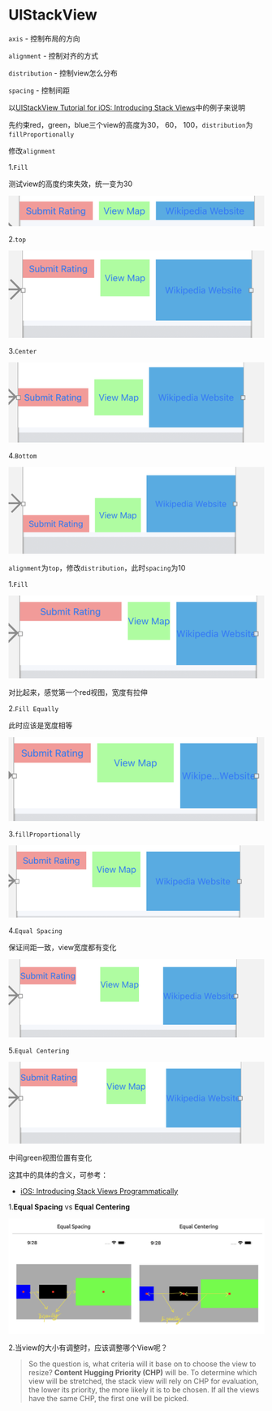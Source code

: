 # UIStackView

`axis` - 控制布局的方向

`alignment` - 控制对齐的方式

`distribution` - 控制view怎么分布

`spacing` - 控制间距



以[UIStackView Tutorial for iOS: Introducing Stack Views](https://www.kodeco.com/2198310-uistackview-tutorial-for-ios-introducing-stack-views)中的例子来说明

先约束red，green，blue三个view的高度为30， 60， 100，`distribution`为`fillProportionally`

修改`alignment`

1.`Fill`

测试view的高度约束失效，统一变为30

![020](./images/020.png)

2.`top`

![021](./images/021.png)

3.`Center`

![022](./images/022.png)

4.`Bottom`

![023](./images/023.png)



`alignment`为`top`，修改`distribution`，此时`spacing`为10

1.`Fill`

![024](./images/024.png)

对比起来，感觉第一个red视图，宽度有拉伸



2.`Fill Equally`

此时应该是宽度相等

![025](./images/025.png)



3.`fillProportionally`

![026](./images/026.png)



4.`Equal Spacing`

保证间距一致，view宽度都有变化

![027](./images/027.png)



5.`Equal Centering`

![028](./images/028.png)

中间green视图位置有变化



这其中的具体的含义，可参考：

+ [iOS: Introducing Stack Views Programmatically](https://uynguyen.github.io/2020/07/18/iOS-Introducing-Stack-Views/)

1.**Equal Spacing** vs  **Equal Centering**

![030](./images/030.png)

2.当view的大小有调整时，应该调整哪个View呢？

>So the question is, what criteria will it base on to choose the view to resize? **Content Hugging Priority (CHP)** will be. To determine which view will be stretched, the stack view will rely on CHP for evaluation, the lower its priority, the more likely it is to be chosen. If all the views have the same CHP, the first one will be picked.





























